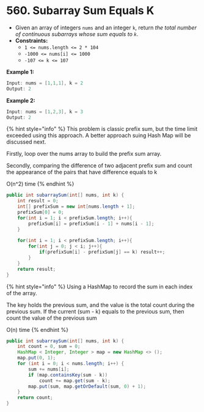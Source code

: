# 560. Subarray Sum Equals K

* Given an array of integers `nums` and an integer `k`, return _the total number of continuous subarrays whose sum equals to `k`_.
* **Constraints:**
  * `1 <= nums.length <= 2 * 104`
  * `-1000 <= nums[i] <= 1000`
  * `-107 <= k <= 107`

**Example 1:**

```java
Input: nums = [1,1,1], k = 2
Output: 2
```

**Example 2:**

```java
Input: nums = [1,2,3], k = 3
Output: 2
```

{% hint style="info" %}
This problem is classic prefix sum, but the time limit exceeded using this approach. A better approach suing Hash Map will be discussed next.

Firstly, loop over the nums array to build the prefix sum array.

Secondly, comparing the difference of two adjacent prefix sum and count the appearance of the pairs that have difference equals to k

O(n^2) time
{% endhint %}

```java
public int subarraySum(int[] nums, int k) {
    int result = 0;
    int[] prefixSum = new int[nums.length + 1];
    prefixSum[0] = 0;
    for(int i = 1; i < prefixSum.length; i++){
        prefixSum[i] = prefixSum[i - 1] + nums[i - 1];
    }
    
    for(int i = 1; i < prefixSum.length; i++){
        for(int j = 0; j < i; j++){
            if(prefixSum[i] - prefixSum[j] == k) result++;
        }
    }
    return result;
}
```

{% hint style="info" %}
Using a HashMap to record the sum in each index of the array.

The key holds the previous sum, and the value is the total count during the previous sum. If the current (sum - k) equals to the previous sum, then count the value of the previous sum

O(n) time
{% endhint %}

```java
public int subarraySum(int[] nums, int k) {
    int count = 0, sum = 0;
    HashMap < Integer, Integer > map = new HashMap <> ();
    map.put(0, 1);
    for (int i = 0; i < nums.length; i++) {
        sum += nums[i];
        if (map.containsKey(sum - k))
            count += map.get(sum - k);
        map.put(sum, map.getOrDefault(sum, 0) + 1);
    }
    return count;
}
```
